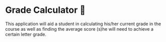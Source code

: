 # Grade Calculator :memo:
This application will aid a student in calculating his/her current grade in the course as well as finding the average score (s)he will need to achieve a certain letter grade.
